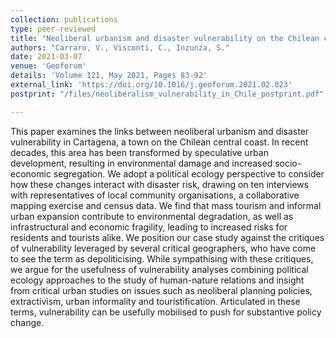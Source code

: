 ```yaml
---
collection: publications
type: peer-reviewed
title: "Neoliberal urbanism and disaster vulnerability on the Chilean central coast"
authors: "Carraro, V., Visconti, C., Inzunza, S."
date: 2021-03-07
venue: 'Geoforum'
details: 'Volume 121, May 2021, Pages 83-92'
external_link: 'https://doi.org/10.1016/j.geoforum.2021.02.023'
postprint: "/files/neoliberalism_vulnerability_in_Chile_postprint.pdf"

---
```


This paper examines the links between neoliberal urbanism and disaster vulnerability in Cartagena, a town on the Chilean central coast. In recent decades, this area has been transformed by speculative urban development, resulting in environmental damage and increased socio-economic segregation. We adopt a political ecology perspective to consider how these changes interact with disaster risk, drawing on ten interviews with representatives of local community organisations, a collaborative mapping exercise and census data. We find that mass tourism and informal urban expansion contribute to environmental degradation, as well as infrastructural and economic fragility, leading to increased risks for residents and tourists alike. We position our case study against the critiques of vulnerability leveraged by several critical geographers, who have come to see the term as depoliticising. While sympathising with these critiques, we argue for the usefulness of vulnerability analyses combining political ecology approaches to the study of human-nature relations and insight from critical urban studies on issues such as neoliberal planning policies, extractivism, urban informality and touristification. Articulated in these terms, vulnerability can be usefully mobilised to push for substantive policy change.